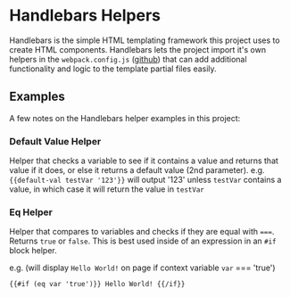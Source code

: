 # Handlebars Helpers

Handlebars is the simple HTML templating framework this project uses to create HTML components. Handlebars
lets the project import it's own helpers in the `webpack.config.js`
([github](https://github.com/devlinjunker/template.webpack.fend/blob/master/webpack.config.js))
that can add additional functionality and logic to the template partial files easily.

## Examples
A few notes on the Handlebars helper examples in this project:

### Default Value Helper
Helper that checks a variable to see if it contains a value and returns that value if it does, or else it returns
a  default value (2nd parameter). e.g. `{{default-val testVar '123'}}` will output '123' unless `testVar` contains
a value, in which case it will return the value in `testVar`

### Eq Helper
Helper that compares to variables and checks if they are equal with `===`. Returns `true` or `false`. This is
best used inside of an expression in an `#if` block helper.

e.g. (will display `Hello World!` on page if context variable `var` === 'true')
```
{{#if (eq var 'true')}} Hello World! {{/if}}
```
